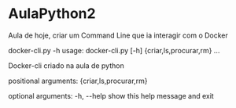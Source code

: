 # AulaPython2

Aula de hoje, criar um Command Line que ia interagir com o Docker

docker-cli.py -h
usage: docker-cli.py [-h] {criar,ls,procurar,rm} ...

Docker-cli criado na aula de python

positional arguments:
  {criar,ls,procurar,rm}

optional arguments:
  -h, --help            show this help message and exit
